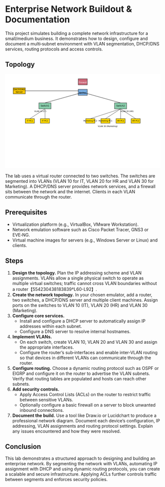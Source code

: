 # Enterprise Network Buildout & Documentation

This project simulates building a complete network infrastructure for a small/medium business. It demonstrates how to design, configure and document a multi‑subnet environment with VLAN segmentation, DHCP/DNS services, routing protocols and access controls.

## Topology

![Enterprise Network Topology](enterprise_network_topology.png)

The lab uses a virtual router connected to two switches. The switches are segmented into VLANs (VLAN 10 for IT, VLAN 20 for HR and VLAN 30 for Marketing). A DHCP/DNS server provides network services, and a firewall sits between the network and the internet. Clients in each VLAN communicate through the router.

## Prerequisites

* Virtualization platform (e.g., VirtualBox, VMware Workstation).
* Network emulation software such as Cisco Packet Tracer, GNS3 or EVE‑NG.
* Virtual machine images for servers (e.g., Windows Server or Linux) and clients.

## Steps

1. **Design the topology.** Plan the IP addressing scheme and VLAN assignments. VLANs allow a single physical switch to operate as multiple virtual switches; traffic cannot cross VLAN boundaries without a router【554230438183839†L60-L92】.
2. **Create the network topology.** In your chosen emulator, add a router, two switches, a DHCP/DNS server and multiple client machines. Assign ports on the switches to VLAN 10 (IT), VLAN 20 (HR) and VLAN 30 (Marketing).
3. **Configure core services.**  
   * Install and configure a DHCP server to automatically assign IP addresses within each subnet.  
   * Configure a DNS server to resolve internal hostnames.
4. **Implement VLANs.**  
   * On each switch, create VLAN 10, VLAN 20 and VLAN 30 and assign the appropriate interfaces.  
   * Configure the router’s sub‑interfaces and enable inter‑VLAN routing so that devices in different VLANs can communicate through the router.
5. **Configure routing.** Choose a dynamic routing protocol such as OSPF or EIGRP and configure it on the router to advertise the VLAN subnets. Verify that routing tables are populated and hosts can reach other subnets.
6. **Add security controls.**  
   * Apply Access Control Lists (ACLs) on the router to restrict traffic between sensitive VLANs.  
   * Optionally configure a basic firewall on a server to block unwanted inbound connections.
7. **Document the build.** Use a tool like Draw.io or Lucidchart to produce a professional network diagram. Document each device’s configuration, IP addressing, VLAN assignments and routing protocol settings. Explain any issues encountered and how they were resolved.

## Conclusion

This lab demonstrates a structured approach to designing and building an enterprise network. By segmenting the network with VLANs, automating IP assignment with DHCP and using dynamic routing protocols, you can create a scalable and secure infrastructure. Applying ACLs further controls traffic between segments and enforces security policies.
